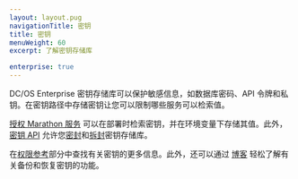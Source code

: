 ```yaml
---
layout: layout.pug
navigationTitle: 密钥
title: 密钥
menuWeight: 60
excerpt: 了解密钥存储库

enterprise: true
---
```

<!-- The source repository for this topic is https://github.com/dcos/dcos-docs-site -->


DC/OS Enterprise 密钥存储库可以保护敏感信息，如数据库密码、API 令牌和私钥。在密钥路径中存储密钥让您可以限制哪些服务可以检索值。

[授权 Marathon 服务](/dcos/cn/1.12//security/ent/#spaces) 可以在部署时检索密钥，并在环境变量下存储其值。此外，[密钥 API](/dcos/cn/1.12/security/ent/secrets/secrets-api/) 允许您[密封](/dcos/cn/1.12/security/ent/secrets/seal-store/)和[拆封](/dcos/cn/1.12/security/ent/secrets/unseal-store/)密钥存储库。


在[权限参考](/dcos/cn/1.12/security/ent/perms-reference/#secrets)部分中查找有关密钥的更多信息。此外，还可以通过  [博客](https://mesosphere.com/blog/backup-restore-secrets/) 轻松了解有关备份和恢复密钥的功能。